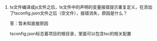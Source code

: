1. ts文件编译成js文件之后，ts文件中的声明的变量报错提示重复定义，在添加了tsconfig.json文件之后（空文件），报错消失，原因是什么？

   答：暂未知直接原因

   tsconfig.json标志着项目的根目录，里面可以包含tsc的相关配置

